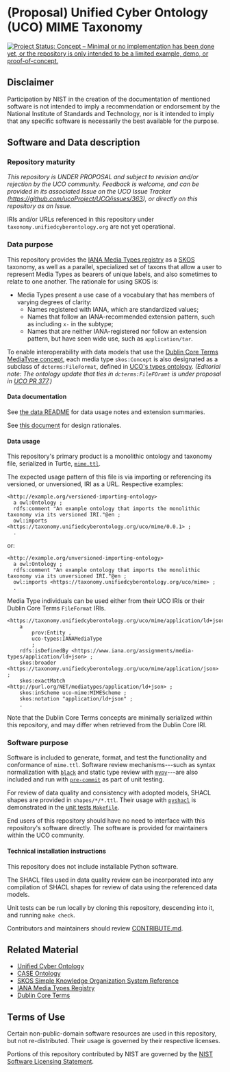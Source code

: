 # (Proposal) Unified Cyber Ontology (UCO) MIME Taxonomy

[![Project Status: Concept – Minimal or no implementation has been done yet, or the repository is only intended to be a limited example, demo, or proof-of-concept.](https://www.repostatus.org/badges/latest/concept.svg)](https://www.repostatus.org/#concept)


## Disclaimer

Participation by NIST in the creation of the documentation of mentioned software is not intended to imply a recommendation or endorsement by the National Institute of Standards and Technology, nor is it intended to imply that any specific software is necessarily the best available for the purpose.


## Software and Data description


### Repository maturity

*This repository is UNDER PROPOSAL and subject to revision and/or rejection by the UCO community.  Feedback is welcome, and can be provided in its associated Issue on the UCO Issue Tracker (https://github.com/ucoProject/UCO/issues/363), or directly on this repository as an Issue.*

IRIs and/or URLs referenced in this repository under `taxonomy.unifiedcyberontology.org` are not yet operational.


### Data purpose

This repository provides the [IANA Media Types registry](https://www.iana.org/assignments/media-types/) as a [SKOS](https://www.w3.org/TR/skos-primer/) taxonomy, as well as a parallel, specialized set of taxons that allow a user to represent Media Types as bearers of unique labels, and also sometimes to relate to one another.  The rationale for using SKOS is:

* Media Types present a use case of a vocabulary that has members of varying degrees of clarity:
   - Names registered with IANA, which are standardized values;
   - Names that follow an IANA-recommended extension pattern, such as including `x-` in the subtype;
   - Names that are neither IANA-registered nor follow an extension pattern, but have seen wide use, such as `application/tar`.

To enable interoperability with data models that use the [Dublin Core Terms MediaType concept](https://www.dublincore.org/specifications/dublin-core/dcmi-terms/#http://purl.org/dc/terms/MediaType), each media type `skos:Concept` is also designated as a subclass of `dcterms:FileFormat`, defined in [UCO's types ontology](https://ontology.unifiedcyberontology.org/uco/types/).  *(Editorial note: The ontology update that ties in `dcterms:FileFOramt` is under proposal in [UCO PR 377](https://github.com/ucoProject/UCO/pull/377).)*


#### Data documentation

See [the data README](documentation/README.md) for data usage notes and extension summaries.

See [this document](documentation/design.md) for design rationales.


#### Data usage

This repository's primary product is a monolithic ontology and taxonomy file, serialized in Turtle, [`mime.ttl`](taxonomy/mime/mime.ttl).

The expected usage pattern of this file is via importing or referencing its versioned, or unversioned, IRI as a URL.  Respective examples:

```turtle
<http://example.org/versioned-importing-ontology>
  a owl:Ontology ;
  rdfs:comment "An example ontology that imports the monolithic taxonomy via its versioned IRI."@en ;
  owl:imports <https://taxonomy.unifiedcyberontology.org/uco/mime/0.0.1> ;
  .
```

or:

```turtle
<http://example.org/unversioned-importing-ontology>
  a owl:Ontology ;
  rdfs:comment "An example ontology that imports the monolithic taxonomy via its unversioned IRI."@en ;
  owl:imports <https://taxonomy.unifiedcyberontology.org/uco/mime> ;
  .
```

Media Type individuals can be used either from their UCO IRIs or their Dublin Core Terms `FileFormat` IRIs.

```turtle
<https://taxonomy.unifiedcyberontology.org/uco/mime/application/ld+json>
	a
		prov:Entity ,
		uco-types:IANAMediaType
		;
	rdfs:isDefinedBy <https://www.iana.org/assignments/media-types/application/ld+json> ;
	skos:broader <https://taxonomy.unifiedcyberontology.org/uco/mime/application/json> ;
	skos:exactMatch <http://purl.org/NET/mediatypes/application/ld+json> ;
	skos:inScheme uco-mime:MIMEScheme ;
	skos:notation "application/ld+json" ;
	.
```

Note that the Dublin Core Terms concepts are minimally serialized within this repository, and may differ when retrieved from the Dublin Core IRI.


### Software purpose

Software is included to generate, format, and test the functionality and conformance of `mime.ttl`.  Software review mechanisms---such as syntax normalization with [`black`](https://github.com/psf/black) and static type review with [`mypy`](https://github.com/python/mypy)---are also included and run with [`pre-commit`](https://pre-commit.com/) as part of unit testing.

For review of data quality and consistency with adopted models, SHACL shapes are provided in `shapes/*/*.ttl`.  Their usage with [`pyshacl`](https://github.com/RDFLib/pySHACL) is demonstrated in the [unit tests `Makefile`](tests/Makefile).

End users of this repository should have no need to interface with this repository's software directly.  The software is provided for maintainers within the UCO community.


#### Technical installation instructions

This repository does not include installable Python software.

The SHACL files used in data quality review can be incorporated into any compilation of SHACL shapes for review of data using the referenced data models.

Unit tests can be run locally by cloning this repository, descending into it, and running `make check`.

Contributors and maintainers should review [CONTRIBUTE.md](CONTRIBUTE.md).


## Related Material

* [Unified Cyber Ontology](https://unifiedcyberontology.org/)
* [CASE Ontology](https://casecyberontology.org/)
* [SKOS Simple Knowledge Organization System Reference](https://www.w3.org/TR/skos-reference/)
* [IANA Media Types Registry](https://www.iana.org/assignments/media-types/)
* [Dublin Core Terms](https://www.dublincore.org/specifications/dublin-core/dcmi-terms/)


## Terms of Use

Certain non-public-domain software resources are used in this repository, but not re-distributed.  Their usage is governed by their respective licenses.

Portions of this repository contributed by NIST are governed by the [NIST Software Licensing Statement](LICENSE.md#nist-software-licensing-statement).
